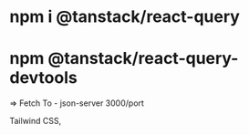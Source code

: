 # npm i @tanstack/react-query

# npm @tanstack/react-query-devtools

=> Fetch To - json-server 3000/port

Tailwind CSS,
